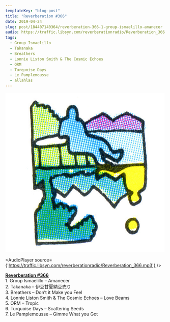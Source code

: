 ```yaml
---
templateKey: "blog-post"
title: "Reverberation #366"
date: 2019-04-24
slug: post/184407140364/reverberation-366-1-group-ismaelillo-amanecer
audio: https://traffic.libsyn.com/reverberationradio/Reverberation_366.mp3
tags:
  - Group Ismaelillo
  - Takanaka
  - Breathers
  - Lonnie Liston Smith & The Cosmic Echoes
  - ORM
  - Turquoise Days
  - Le Pamplemousse
  - allahlas
---
```


![Reverberation #366](../images/2bb4d117ce1aec0b8550c907185816d1603552d136dd428d93b38c4fd5b660dc.jpg)

<AudioPlayer source={'https://traffic.libsyn.com/reverberationradio/Reverberation_366.mp3'} />

<p><b><a href="http://traffic.libsyn.com/reverberationradio/Reverberation_366.mp3">Reverberation #366</a></b><br />1. Group Ismaelillo &ndash; Amanecer<br />2. Takanaka &ndash; &#20234;&#35910;&#29976;&#22799;&#32013;&#35910;&#22770;&#12426;<br />3. Breathers &ndash; Don&rsquo;t it Make you Feel<br />4. Lonnie Liston Smith &amp; The Cosmic Echoes &ndash; Love Beams<br />5. ORM &ndash; Tropic<br />6. Turquoise Days &ndash; Scattering Seeds<br />7. Le Pamplemousse &ndash; Gimme What you Got<br /></p>
